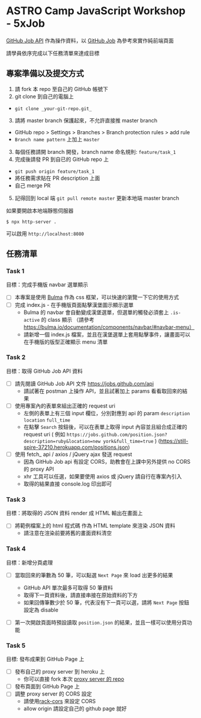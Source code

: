 # ASTRO Camp JavaScript Workshop - 5xJob

 [GitHub Job API](https://jobs.github.com/api) 作為操作資料，以 [GitHub Job](https://jobs.github.com/) 為參考來實作純前端頁面

請學員依序完成以下任務清單來達成目標


## 專案準備以及提交方式

1. 請 fork 本 repo 至自己的 GitHub 帳號下
2. git clone 到自己的電腦上
  - `git clone _your-git-repo.git_`
3. 請將 master branch 保護起來，不允許直接推 master branch
  - GitHub repo > Settings > Branches > Branch protection rules > add rule
  - `Branch name pattern` 上加上 `master`
3. 每個任務請開 branch 開發，branch name 命名規則: `feature/task_1`
4. 完成後請發 PR 到自已的 GitHub repo 上
  - `git push origin feature/task_1`
  - 將任務需求貼在 PR description 上面
  - 自己 merge PR
5. 記得回到 local 端 `git pull remote master` 更新本地端 master branch

如果要開啟本地端靜態伺服器

```
$ npx http-server .
```

可以啟用 `http://localhost:8080`


## 任務清單

### Task 1

目標：完成手機版 navbar 選單顯示
- [ ] 本專案是使用 [Bulma](https://bulma.io/documentation/) 作為 css 框架，可以快速的瀏覽一下它的使用方式
- [ ] 完成 index.js - 在手機版頁面點擊漢堡圖示顯示選單
  - Bulma 的 navbar 會自動變成漢堡選單，但選單的觸發必須套上 `.is-active` 的 class 顯示 （請參考 https://bulma.io/documentation/components/navbar/#navbar-menu）
  - 請新增一個 index.js 檔案，並且在漢堡選單上套用點擊事件，讓畫面可以在手機版的版型正確顯示 menu 清單

### Task 2

目標：取得 GitHub Job API 資料
- [ ] 請先閱讀 GitHub Job API 文件 https://jobs.github.com/api
  - 請試著在 postman 上操作 API，並且試著加上 params 看看取回來的結果
- [ ] 使用專案內的表單來組出正確的 request uri
  - 左側的表單上有三個 input 欄位，分別對應到 api 的 param `description` `location` `full_time`
  - 在點擊 `Search` 按鈕後，可以在表單上取得 input 內容並且組合成正確的 request uri ( 例如 `https://jobs.github.com/position.json?description=ruby&location=new york&full_time=true` )
  (https://still-spire-37210.herokuapp.com/positions.json)
- [ ] 使用 fetch_ api / axios / jQuery ajax 發送 request 
  - 因為 GitHub Job api 有設定 CORS，助教會在上課中另外提供 no CORS 的 proxy API
  - xhr 工具可以任選，如果要使用 axios 或 jQuery 請自行在專案內引入
  - 取得的結果直接 console.log 印出即可

### Task 3

目標：將取得的 JSON 資料 render 成 HTML 輸出在畫面上
- [ ] 將範例檔案上的 html 程式碼 作為 HTML template 來渲染 JSON 資料
  - 請注意在渲染前要將舊的畫面資料清空

### Task 4

目標：新增分頁處理
- [ ] 當取回來的筆數為 50 筆，可以點選 `Next Page` 來 load 出更多的結果
  - GitHub API 單次最多可取得 50 筆資料
  - 取得下一頁資料後，請直接串接在原始資料的下方 
  - 如果回傳筆數少於 50 筆，代表沒有下一頁可以選，請將 `Next Page` 按鈕設定為 disable
- [ ] 第一次開啟頁面時預設讀取 `position.json` 的結果，並且一樣可以使用分頁功能


### Task 5

目標: 發布成果到 GitHub Page 上
- [ ] 發布自己的 proxy server 到 heroku 上
  - 你可以直接 fork 本次 [proxy server 的 repo](https://github.com/spreered/js-workshop-server)
- [ ] 發布頁面到 GitHub Page 上
- [ ] 調整 proxy server 的 CORS 設定
  - 請使用[rack-cors](https://github.com/cyu/rack-cors) 來設定 CORS
  - allow origin 請設定自己的 github page 就好

